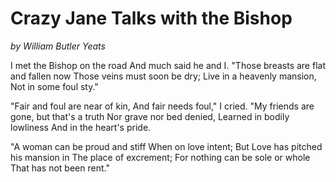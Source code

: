 # Crazy Jane Talks with the Bishop
*by William Butler Yeats*

I met the Bishop on the road
And much said he and I.
"Those breasts are flat and fallen now
Those veins must soon be dry;
Live in a heavenly mansion,
Not in some foul sty."

"Fair and foul are near of kin,
And fair needs foul," I cried.
"My friends are gone, but that's a truth
Nor grave nor bed denied,
Learned in bodily lowliness
And in the heart's pride.

"A woman can be proud and stiff
When on love intent;
But Love has pitched his mansion in
The place of excrement;
For nothing can be sole or whole
That has not been rent."